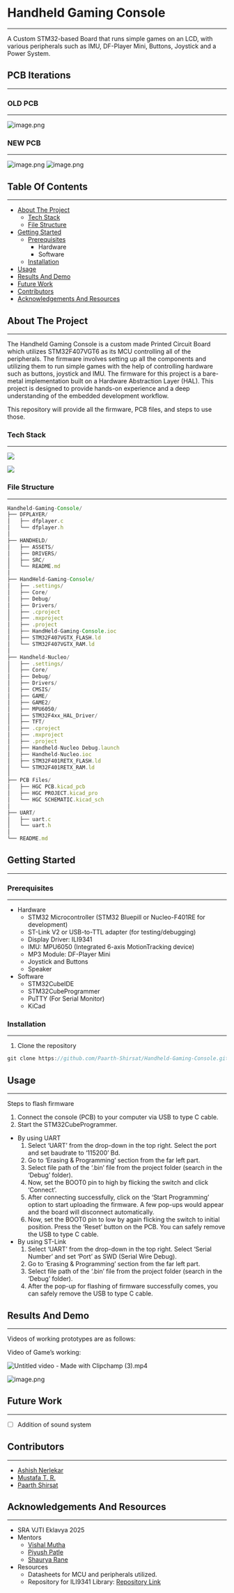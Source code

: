 # Handheld Gaming Console

---

A Custom STM32-based Board that runs simple games on an LCD, with various peripherals such as IMU, DF-Player Mini, Buttons, Joystick and a Power System.

## PCB Iterations
---
### OLD PCB
---
![image.png](ASSETS/old_pcb.png)

### NEW PCB
---
![image.png](ASSETS/1_layout.png)             ![image.png](ASSETS/2_layout_new.png)

## Table Of Contents

---

- [About The Project](#about-the-project)
    - [Tech Stack](#tech-stack)
    - [File Structure](#file-structure)
- [Getting Started](#getting-started)
    - [Prerequisites](#prerequisites)
        - Hardware
        - Software
    - [Installation](#installation)
- [Usage](#usage)
- [Results And Demo](#results-and-demo)
- [Future Work](#future-work)
- [Contributors](#contributors)
- [Acknowledgements And Resources](#acknowledgements-and-resources)

## About The Project

---

The Handheld Gaming Console is a custom made Printed Circuit Board which utilizes STM32F407VGT6 as its MCU controlling all of the peripherals. The firmware involves setting up all the components and utilizing them to run simple games with the help of controlling hardware such as buttons, joystick and IMU.
The firmware for this project is a bare-metal implementation built on a Hardware Abstraction Layer (HAL). This project is designed to provide hands-on experience and a deep understanding of the embedded development workflow.

This repository will provide all the firmware, PCB files, and steps to use those.

### Tech Stack

---

![](https://camo.githubusercontent.com/b66f9186cf0a43703dc5e3b8ae84a6a8969de293bbe64d6b3578e5b3c648f997/68747470733a2f2f696d672e736869656c64732e696f2f62616467652f456d6265646465645f432d626c75653f7374796c653d666f722d7468652d6261646765266c6f676f3d43266c6162656c436f6c6f723d626c61636b)

![](https://camo.githubusercontent.com/4163fecfdbabbcda7daab22e24d1056bbb0b628c3c3a60b798c3716743ce4f9d/68747470733a2f2f696d672e736869656c64732e696f2f62616467652f50434225323044657369676e696e672d677265656e3f7374796c653d666f722d7468652d6261646765)

### File Structure

---

```jsx
Handheld-Gaming-Console/
├── DFPLAYER/
│   ├── dfplayer.c
│   └── dfplayer.h
│
├── HANDHELD/
│   ├── ASSETS/
│   ├── DRIVERS/
│   ├── SRC/
│   └── README.md
│
├── HandHeld-Gaming-Console/
│   ├── .settings/
│   ├── Core/
│   ├── Debug/
│   ├── Drivers/
│   ├── .cproject
│   ├── .mxproject
│   ├── .project
│   ├── HandHeld-Gaming-Console.ioc
│   ├── STM32F407VGTX_FLASH.ld
│   └── STM32F407VGTX_RAM.ld
│
├── Handheld-Nucleo/
│   ├── .settings/
│   ├── Core/
│   ├── Debug/
│   ├── Drivers/
│   ├── CMSIS/
│   ├── GAME/
│   ├── GAME2/
│   ├── MPU6050/
│   ├── STM32F4xx_HAL_Driver/
│   ├── TFT/
│   ├── .cproject
│   ├── .mxproject
│   ├── .project
│   ├── Handheld-Nucleo Debug.launch
│   ├── Handheld-Nucleo.ioc
│   ├── STM32F401RETX_FLASH.ld
│   └── STM32F401RETX_RAM.ld
│
├── PCB Files/
│   ├── HGC PCB.kicad_pcb
│   ├── HGC PROJECT.kicad_pro
│   └── HGC SCHEMATIC.kicad_sch
│
├── UART/
│   ├── uart.c
│   └── uart.h
│
└── README.md
```

## Getting Started

---

### Prerequisites

---

- Hardware
    - STM32 Microcontroller (STM32 Bluepill or Nucleo-F401RE for development)
    - ST-Link V2 or USB-to-TTL adapter (for testing/debugging)
    - Display Driver: ILI9341
    - IMU: MPU6050 (Integrated 6-axis MotionTracking device)
    - MP3 Module: DF-Player Mini
    - Joystick and Buttons
    - Speaker
- Software
    - STM32CubeIDE
    - STM32CubeProgrammer
    - PuTTY (For Serial Monitor)
    - KiCad

### Installation

---

1. Clone the repository

```jsx
git clone https://github.com/Paarth-Shirsat/Handheld-Gaming-Console.git
```

## Usage

---

Steps to flash firmware

1. Connect the console (PCB) to your computer via USB to type C cable.
2. Start the STM32CubeProgrammer.
- By using UART
    1. Select ‘UART’ from the drop-down in the top right. Select the port and set baudrate to ‘115200’ Bd.
    2. Go to ‘Erasing & Programming’ section from the far left part.
    3. Select file path of the ‘.bin’ file from the project folder (search in the ‘Debug’ folder). 
    4. Now, set the BOOT0 pin to high by flicking the switch and click ‘Connect’.
    5. After connecting successfully, click on the ‘Start Programming’ option to start uploading the firmware. A few pop-ups would appear and the board will disconnect automatically.
    6. Now, set the BOOT0 pin to low by again flicking the switch to initial position. Press the ‘Reset’ button on the PCB. You can safely remove the USB to type C cable.
- By using ST-Link
    1. Select ‘UART’ from the drop-down in the top right. Select ‘Serial Number’ and set ‘Port’ as SWD (Serial Wire Debug).
    2. Go to ‘Erasing & Programming’ section from the far left part.
    3. Select file path of the ‘.bin’ file from the project folder (search in the ‘Debug’ folder). 
    4. After the pop-up for flashing of firmware successfully comes, you can safely remove the USB to type C cable.

## Results And Demo

---

Videos of working prototypes are as follows:

Video of Game’s working:

![Untitled video - Made with Clipchamp (3).mp4](ASSETS/gif_video.gif)

![image.png](ASSETS/image.png)

## Future Work

---

- [ ]  Addition of sound system

## Contributors

---

- [Ashish Nerlekar](https://github.com/ashish4225)
- [Mustafa T. R.](https://github.com/mt-tass)
- [Paarth Shirsat](https://github.com/Paarth-Shirsat)

## Acknowledgements And Resources

---

- SRA VJTI Eklavya 2025
- Mentors
    - [Vishal Mutha](https://github.com/Vishal-Mutha)
    - [Piyush Patle](https://github.com/PiyushPatle26)
    - [Shaurya Rane](https://github.com/shauryarane05)
- Resources
    - Datasheets for MCU and peripherals utilized.
    - Repository for ILI9341 Library: [Repository Link](https://github.com/afiskon/stm32-ili9341)
